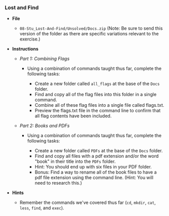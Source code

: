 ### Lost and Find

  * **File**
    
    * `08-Stu_Lost-And-Find/Unsolved/Docs.zip` (Note: Be sure to send this version of the folder as there are specific variations relevant to the exercise.)

  * **Instructions**

    * *Part 1: Combining Flags*

      * Using a combination of commands taught thus far, complete the following tasks:

        * Create a new folder called `all_flags` at the base of the `Docs` folder.
        * Find and copy all of the flag files into this folder in a single command.
        * Combine all of these flag files into a single file called flags.txt.
        * Preview the flags.txt file in the command line to confirm that all flag contents have been included.

    * *Part 2: Books and PDFs*

      * Using a combination of commands taught thus far, complete the following tasks:

        * Create a new folder called `PDFs` at the base of the `Docs` folder.
        * Find and copy all files with a pdf extension and/or the word "book" in their title into the `PDFs` folder.
        * Hint: You should end up with six files in your PDF folder.
        * Bonus: Find a way to rename all of the book files to have a pdf file extension using the command line. (Hint: You will need to research this.)
  
  * **Hints**

    * Remember the commands we've covered thus far (`cd`, `mkdir`, `cat`, `less`, `find`, and `exec`).
